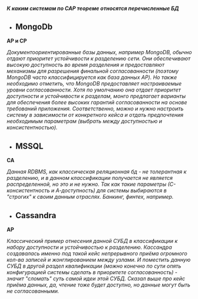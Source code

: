 #### **_К каким системам по CAP теореме относятся перечисленные БД_**

* ## MongoDb
**AP и CP**

_Документоориентированные базы данных, например MongoDB, обычно отдают приоритет устойчивости к разделению сети.
Они обеспечивают высокую доступность во время разделения и предоставляют механизмы для разрешения финальной согласованности (поэтому MongoDB часто классифицируется как база данных AP). Но также необходимо отметить,
что MongoDB предоставляет настраиваемые уровни согласованности. Хотя по умолчанию она отдает приоритет доступности и устойчивости к разделам, монго предлагает варианты для обеспечения более высоких гарантий согласованности на основе требований приложения. Соответственно, можно и нужно настроить систему в зависимости от конкретного кейса и отдать предпочтения необходимым параметрам (выбрать между доступностью и консистентностью)._

* ## MSSQL
**CA**

_Данная RDBMS, как классическая реляционная бд - не толерантная к разделению, и в данном классификации получается не является распределенной, но это и не нужно. Так как такие параметры (С-консистентность и А-доступность) для системы выбираются в "строгих" к своим данным отраслях. Банкинг, финтех, например._

* ## Cassandra
**AP**

_Классический пример отнесения данной СУБД в классификации к набору доступности и устойчивостью к разделению. Кассандра создавалась именно под такой кейс непрерывного приёма огромного кол-ва записей и жонглированием между узлами. И поместить данную СУБД в другой раздел квалификации (можно конечно по сути опять конфигурацией системы сделать в приоритете согласованность) - значит "сломать" суть самой идеи этой СУБД. Сказал выше про кейс приёма данных, да, чтение тоже будет доступно, но данные могут быть не согласованными._